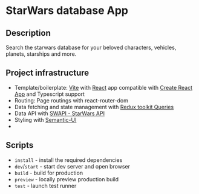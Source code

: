 # StarWars database App

## Description
Search the starwars database for your beloved characters, vehicles, planets, starships and more.

## Project infrastructure
- Template/boilerplate: [Vite](https://vitejs.dev/) with [React](https://react.dev/) app compatible with [Create React App](https://create-react-app.dev/) and Typescript support
- Routing: Page routings with react-router-dom
- Data fetching and state management with [Redux toolkit Queries](https://redux-toolkit.js.org/rtk-query/usage/queries)
- Data API with [SWAPI - StarWars API](https://swapi.dev)
- Styling with [Semantic-UI](https://react.semantic-ui.com)
- 

## Scripts
- `install` - install the required dependencies
- `dev`/`start` - start dev server and open browser
- `build` - build for production
- `preview` - locally preview production build
- `test` - launch test runner
